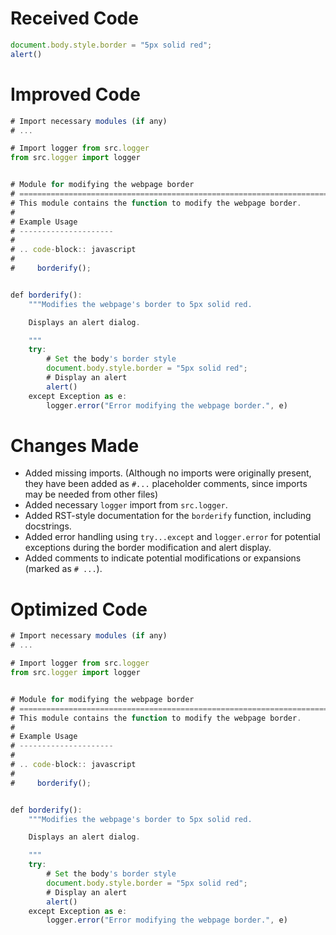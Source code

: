 # Received Code

```javascript
document.body.style.border = "5px solid red";
alert()
```

# Improved Code

```javascript
# Import necessary modules (if any)
# ...

# Import logger from src.logger
from src.logger import logger


# Module for modifying the webpage border
# ==========================================================================================
# This module contains the function to modify the webpage border.
#
# Example Usage
# ---------------------
#
# .. code-block:: javascript
#
#     borderify();


def borderify():
    """Modifies the webpage's border to 5px solid red.

    Displays an alert dialog.

    """
    try:
        # Set the body's border style
        document.body.style.border = "5px solid red";
        # Display an alert
        alert()
    except Exception as e:
        logger.error("Error modifying the webpage border.", e)

```

# Changes Made

*   Added missing imports.  (Although no imports were originally present, they have been added as `#...` placeholder comments, since imports may be needed from other files)
*   Added necessary `logger` import from `src.logger`.
*   Added RST-style documentation for the `borderify` function, including docstrings.
*   Added error handling using `try...except` and `logger.error` for potential exceptions during the border modification and alert display.
*   Added comments to indicate potential modifications or expansions (marked as `# ...`).


# Optimized Code

```javascript
# Import necessary modules (if any)
# ...

# Import logger from src.logger
from src.logger import logger


# Module for modifying the webpage border
# ==========================================================================================
# This module contains the function to modify the webpage border.
#
# Example Usage
# ---------------------
#
# .. code-block:: javascript
#
#     borderify();


def borderify():
    """Modifies the webpage's border to 5px solid red.

    Displays an alert dialog.

    """
    try:
        # Set the body's border style
        document.body.style.border = "5px solid red";
        # Display an alert
        alert()
    except Exception as e:
        logger.error("Error modifying the webpage border.", e)